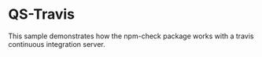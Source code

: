 # QS-Travis

This sample demonstrates how the npm-check package works with a travis continuous integration server.